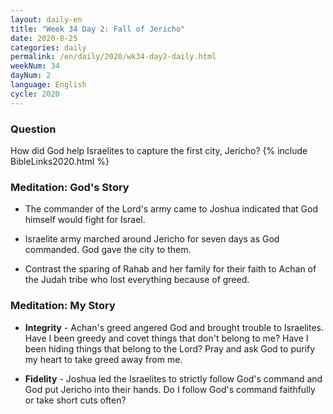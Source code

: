```yaml
---
layout: daily-en
title: "Week 34 Day 2: Fall of Jericho"
date: 2020-8-25 
categories: daily
permalink: /en/daily/2020/wk34-day2-daily.html
weekNum: 34
dayNum: 2
language: English
cycle: 2020
---
```

### Question     
How did God help Israelites to capture the first city, Jericho?
{% include BibleLinks2020.html %} 

### Meditation: God's Story   
+ The commander of the Lord's army came to Joshua indicated that God himself would fight for Israel. 

+ Israelite army marched around Jericho for seven days as God commanded. God gave the city to them. 

+ Contrast the sparing of Rahab and her family for their faith to Achan of the Judah tribe who lost everything because of greed. 

### Meditation: My Story   
+ **Integrity** - Achan's greed angered God and brought trouble to Israelites. Have I been greedy and covet things that don't belong to me? Have I been hiding things that belong to the Lord? Pray and ask God to purify my heart to take greed away from me. 

+ **Fidelity** - Joshua led the Israelites to strictly follow God's command and God put Jericho into their hands. Do I follow God's command faithfully or take short cuts often? 
